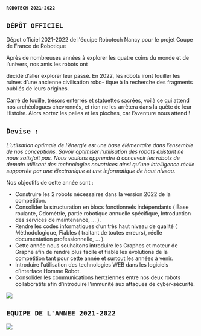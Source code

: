 **`ROBOTECH 2021-2022`** 

## **`DÉPÔT OFFICIEL`**  ##

Dépot officiel 2021-2022 de l'équipe Robotech Nancy pour le projet Coupe de France de Robotique

Après de nombreuses années à explorer les quatre coins du monde et de l’univers, nos amis les robots ont

décidé d’aller explorer leur passé. En 2022, les robots iront fouiller les ruines d’une ancienne civilisation robo-
tique à la recherche des fragments oubliés de leurs origines.

Carré de fouille, trésors enterrés et statuettes sacrées, voilà ce qui attend nos archéologues chevronnés, et
rien ne les arrêtera dans la quête de leur Histoire.
Alors sortez les pelles et les pioches, car l’aventure nous attend !

## **`Devise :`** ##
*L’utilsation optimale de l’énergie est une base élémentaire
dans l’ensemble de nos conceptions.
Savoir optimiser l’utilisation des robots existant ne nous satisfait pas.
Nous voulons apprendre à concevoir les robots de demain
utilisant des technologies novatrices ainsi qu’une 
intelligence réelle supportée par une électronique et une informatique de haut niveau.*

Nos objectifs de cette année sont :

- Construire les 2 robots nécessaires dans la version 2022 de la compétition.
- Consolider la structuration en blocs fonctionnels indépendants ( Base roulante, Odométrie, partie robotique annuelle spécifique, Introduction des services de maintenance, … ).
- Rendre les codes informatiques d’un très haut niveau de qualité ( Méthodologique, Fiables ( traitant de toutes erreurs), réelle documentation professionnelle, … ).
- Cette année nous souhaitons introduire les Graphes et moteur de Graphe afin de rendre plus facile et fiable les évolutions de la compétition tant pour cette année et surtout les années à venir.
- Introduire l’utilisation des technologies WEB dans les logiciels d’Interface Homme Robot.
- Consolider les communications hertziennes entre nos deux robots collaboratifs afin d’introduire l'immunité aux attaques de cyber-sécurité.


![](https://samsam.go.yo.fr/plateau.png)


## **`EQUIPE DE L'ANNEE 2021-2022`**  ##

![](https://polytech-nancy.univ-lorraine.fr/sites/dev-esstin.univ-lorraine.fr/files/users/Vie_etudiante/Images/equipe_robotech_2021-2022reduit.jpg)
